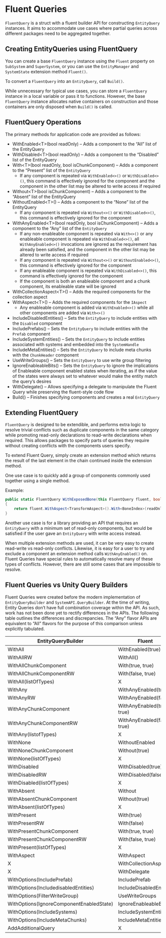 # Fluent Queries

`FluentQuery` is a struct with a fluent builder API for constructing
`EntityQuery` instances. It aims to accommodate use cases where partial queries
across different packages need to be aggregated together.

## Creating EntityQueries using FluentQuery

You can create a base `FluentQuery` instance using the `Fluent` property on
`SubSystem` and `SuperSystem`, or you can use the `EntityManager` and
`SystemState` extension method `Fluent()`.

To convert a `FluentQuery` into an `EntityQuery`, call `Build()`.

While unnecessary for typical use cases, you can store a `FluentQuery` instance
in a local variable or pass it to functions. However, the base `FluentQuery`
instance allocates native containers on construction and those containers are
only disposed when `Build()` is called.

## FluentQuery Operations

The primary methods for application code are provided as follows:

-   WithEnabled\<T\>(bool readOnly) – Adds a component to the “All” list of the
    EntityQuery
-   WithDisabled\<T\>(bool readOnly) – Adds a component to the “Disabled” list
    of the EntityQuery
-   With\<T\>(bool readOnly, bool isChunkComponent) – Adds a component to the
    “Present” list of the `EntityQuery`
    -   If any component is repeated via `WithEnabled<>()` or
        `WithDisabled<>()`, this command is effectively ignored for the
        component and the component in the other list may be altered to write
        access if required
-   Without\<T\>(bool isChunkComponent) – Adds a component to the “Absent” list
    of the EntityQuery
-   WithoutEnabled\<T\>() – Adds a component to the “None” list of the
    EntityQuery
    -   If any component is repeated via `Without<>()` or `WithDisabled<>()`,
        this command is effectively ignored for the component
-   WithAnyEnabled\<T\>(bool readOnly, bool isChunkComponent) – Adds a component
    to the “Any” list of the `EntityQuery`
    -   If any non-enableable component is repeated via `With<>()` or any
        enableable component is repeated via `WithEnabled<>()`, all
        `WithAnyEnabled<>()` invocations are ignored as the requirement has
        already been satisfied, and the component in the other list may be
        altered to write access if required
    -   If any component is repeated via `Without<>()` or `WithoutEnabled<>()`,
        this command is effectively ignored for the component
    -   If any enableable component is repeated via `WithDisabled<>()`, this
        command is effectively ignored for the component
    -   If the component is both an enableable component and a chunk component,
        its enableable state will be ignored
-   WithCollectionAspect\<T\>() – Adds the required components for the
    collection aspect
-   WithAspect\<T\>() – Adds the required components for the `IAspect`
    -   Any enableable component is added via `WithEnabled<>()` while all other
        components are added via `With<>()`
-   IncludeDisabledEntities() – Sets the `EntityQuery` to include entities with
    the `Disabled` component
-   IncludePrefabs() – Sets the `EntityQuery` to include entities with the
    `Prefab` component
-   IncludeSystemEntities() – Sets the `EntityQuery` to include entities
    associated with systems and embedded into the `SystemHandle`
-   IncludeMetaEntities() – Sets the `EntityQuery` to include meta chunks with
    the `ChunkHeader` component
-   UseWriteGroups() – Sets the `EntityQuery` to use write group filtering
-   IgnoreEnableableBits() – Sets the `EntityQuery` to ignore the implications
    of Enableable component enabled states when iterating, as if the value of
    the states were always set to whatever would make the entity match the
    query’s desires
-   WithDelegate() – Allows specifying a delegate to manipulate the Fluent Query
    while preserving the fluent-style code flow
-   Build() – Finishes specifying components and creates a real `EntityQuery`

## Extending FluentQuery

`FluentQuery` is designed to be extendible, and performs extra logic to resolve
trivial conflicts such as duplicate components in the same category while
promoting read-only declarations to read-write declarations when required. This
allows packages to specify parts of queries they require without creating
conflicts with the components users specify.

To extend Fluent Query, simply create an extension method which returns the
result of the last element in the chain continued inside the extension method.

One use case is to quickly add a group of components commonly used together
using a single method.

Example:

```csharp
public static FluentQuery WithExposedBone(this FluentQuery fluent, bool readOnly)
{
    return fluent.WithAspect<TransformAspect>().With<BoneIndex>(readOnly).With<BoneOwningSkeletonReference>(readOnly);
}
```

Another use case is for a library providing an API that requires an
`EntityQuery` with a minimum set of read-only components, but would be satisfied
if the user gave an `EntityQuery` with write access instead.

When multiple extension methods are used, it can be very easy to create
read-write vs read-only conflicts. Likewise, it is easy for a user to try and
exclude a component an extension method calls `WithAnyEnabled()` on. Fluent
Queries have special rules to automatically resolve many of these types of
conflicts. However, there are still some cases that are impossible to resolve.

## Fluent Queries vs Unity Query Builders

Fluent Queries were created before the modern implementation of
`EntityQueryBuilder` and `SystemAPI.QueryBuilder`. At the time of writing,
Entity Queries don’t have full combination coverage within the API. As such,
work has not been done yet to rectify differences in the APIs. The following
table outlines the differences and discrepancies. The “Any” flavor APIs are
equivalent to “All” flavors for the purpose of this comparison unless explicitly
tabulated.

| EntityQueryBuilder                       | Fluent                      |
|------------------------------------------|-----------------------------|
| WithAll                                  | WithEnabled(true)           |
| WithAllRW                                | WithAll()                   |
| WithAllChunkComponent                    | With(true, true)            |
| WithAllChunkComponentRW                  | With(false, true)           |
| WithAll(listOfTypes)                     | X                           |
| WithAny                                  | WithAnyEnabled(true)        |
| WithAnyRW                                | WithAnyEnabled(false)       |
| WithAnyChunkComponent                    | WithAnyEnabled(true, true)  |
| WithAnyChunkComponentRW                  | WithAnyEnabled(false, true) |
| WithAny(listofTypes)                     | X                           |
| WithNone                                 | WithoutEnabled              |
| WithNoneChunkComponent                   | Without(true)               |
| WithNone(listOfTypes)                    | X                           |
| WithDisabled                             | WithDisabled(true)          |
| WithDisabledRW                           | WithDisabled(false)         |
| WithDisabled(listOfTypes)                | X                           |
| WithAbsent                               | Without                     |
| WithAbsentChunkComponent                 | Without(true)               |
| WithAbsent(listOfTypes)                  | X                           |
| WithPresent                              | With(true)                  |
| WithPresentRW                            | With(false)                 |
| WithPresentChunkComponent                | With(true, true)            |
| WithPresentChunkComponentRW              | With(false, true)           |
| WithPresent(listOfTypes)                 | X                           |
| WithAspect                               | WithAspect                  |
| X                                        | WithCollectionAspect        |
| X                                        | WithDelegate                |
| WithOptions(IncludePrefab)               | IncludePrefab               |
| WithOptions(IncludedisabledEntities)     | IncludeDisabledEntities     |
| WithOptions(FilterWriteGroup)            | UseWriteGroups              |
| WithOptions(IgnoreComponentEnabledState) | IgnoreEnableableBits        |
| WithOptions(IncludeSystems)              | IncludeSystemEntities       |
| WithOptions(IncludeMetaChunks)           | IncludeMetaEntities         |
| AddAdditionalQuery                       | X                           |
